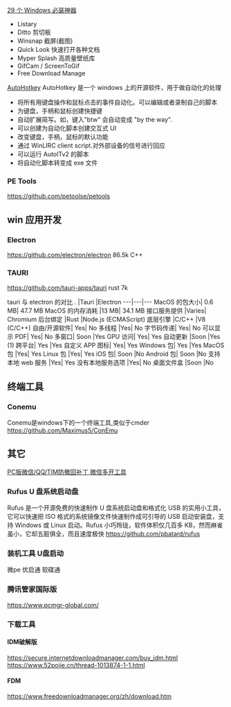 [29 个 Windows 必装神器](https://zhuanlan.zhihu.com/p/115649634)

- Listary
- Ditto 剪切板
- Winsnap 截屏(截图)
- Quick Look 快速打开各种文档
- Myper Splash 高质量壁纸库
- GifCam / ScreenToGif
- Free Download Manage

[AutoHotkey](https://github.com/Lexikos/AutoHotkey_L)
AutoHotkey 是一个 windows 上的开源软件，用于做自动化的处理

- 将所有用键盘操作和鼠标点击的事件自动化。可以编辑或者录制自己的脚本
- 为键盘，手柄和鼠标创建快捷键
- 自动扩展简写。如，键入"btw" 会自动变成 "by the way".
- 可以创建为自动化脚本创建交互式 UI
- 改变键盘，手柄，鼠标的默认功能
- 通过 WinLIRC client script.对外部设备的信号进行回应
- 可以运行 AutoITv2 的脚本
- 将自动化脚本转变成 exe 文件

### PE Tools

https://github.com/petoolse/petools

## win 应用开发

### Electron

https://github.com/electron/electron 86.5k C++

### TAURI

https://github.com/tauri-apps/tauri rust 7k

tauri 与 electron 的对比
. |Tauri |Electron
---|---|---
MacOS 的包大小| 0.6 MB| 47.7 MB
MacOS 的内存消耗 |13 MB| 34.1 MB
接口服务提供 |Varies| Chromium
后台绑定 |Rust |Node.js (ECMAScript)
底层引擎 |C/C++ |V8 (C/C++)
自由/开源软件| Yes| No
多线程 |Yes| No
字节码传递| Yes| No
可以显示 PDF| Yes| No
多窗口| Soon |Yes
GPU 访问| Yes| Yes
自动更新 |Soon |Yes (1)
跨平台| Yes |Yes
自定义 APP 图标| Yes| Yes
Windows 包| Yes |Yes
MacOS 包 |Yes| Yes
Linux 包 |Yes| Yes
iOS 包| Soon |No
Android 包| Soon |No
支持本地 web 服务 |Yes| Yes
没有本地服务选项 |Yes| No
桌面文件盒 |Soon |No

## 终端工具
### Conemu
Conemu是windows下的一个终端工具,类似于cmder
https://github.com/Maximus5/ConEmu

## 其它
[PC版微信/QQ/TIM防撤回补丁,微信多开工具](https://github.com/huiyadanli/RevokeMsgPatcher)

### Rufus U 盘系统启动盘
Rufus 是一个开源免费的快速制作 U 盘系统启动盘和格式化 USB 的实用小工具，它可以快速把 ISO 格式的系统镜像文件快速制作成可引导的 USB 启动安装盘，支持 Windows 或 Linux 启动。Rufus 小巧玲珑，软件体积仅几百多 KB，然而麻雀虽小，它却五脏俱全，而且速度极快
https://github.com/pbatard/rufus

### 装机工具 U盘启动
微pe
优启通
软碟通

### 腾讯管家国际版
https://www.pcmgr-global.com/

### 下载工具
#### IDM破解版
https://secure.internetdownloadmanager.com/buy_idm.html
https://www.52pojie.cn/thread-1013874-1-1.html

#### FDM
https://www.freedownloadmanager.org/zh/download.htm


